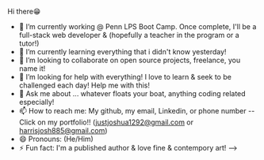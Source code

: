  Hi there😁
- 🔭 I’m currently working @ Penn LPS Boot Camp. Once complete, I'll be a full-stack web developer & (hopefully a teacher in the program or a tutor!)
- 🌱 I’m currently learning everything that i didn't know yesterday!
- 👯 I’m looking to collaborate on open source projects, freelance, you name it!
- 🤔 I’m looking for help with everything! I love to learn & seek to be challenged each day! Help me with this!
- 💬 Ask me about ... whatever floats your boat, anything coding related especially!
- 📫 How to reach me: My github, my email, Linkedin, or phone number -- Click on my portfolio!! (justjoshua1292@gmail.com or harrisjosh885@gmail.com)
- 😄 Pronouns: (He/Him)
- ⚡ Fun fact: I'm a published author & love fine & contempory art!
-->
